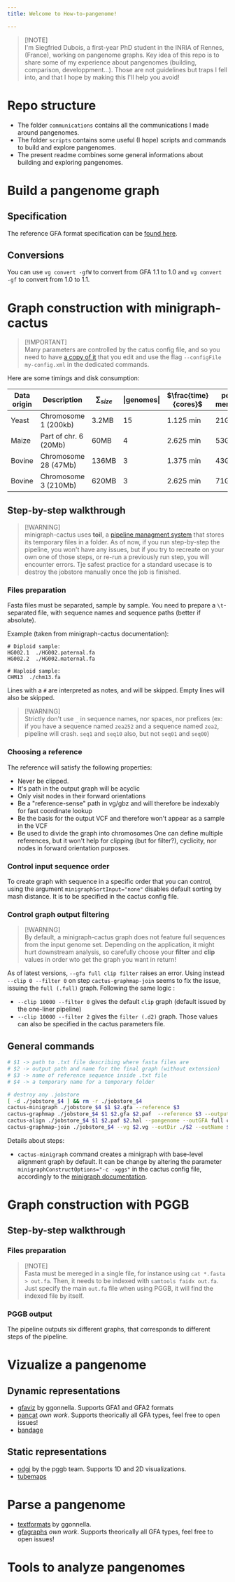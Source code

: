 ```yaml
---
title: Welcome to How-to-pangenome!

---
```


> [!NOTE]\
> I'm Siegfried Dubois, a first-year PhD student in the INRIA of Rennes, (France), working on pangenome graphs. Key idea of this repo is to share some of my experience about pangenomes (building, comparison, developpment...). Those are not guidelines but traps I fell into, and that I hope by making this I'll help you avoid!

# Repo structure

+ The folder `communications` contains all the communications I made around pangenomes.
+ The folder `scripts` contains some useful (I hope) scripts and commands to build and explore pangenomes.
+ The present readme combines some general informations about building and exploring pangenomes.

# Build a pangenome graph

## Specification

The reference GFA format specification can be [found here](http://gfa-spec.github.io/GFA-spec/).

## Conversions

You can use `vg convert -gfW` to convert from GFA 1.1 to 1.0 and `vg convert -gf` to convert from 1.0 to 1.1.

# Graph construction with minigraph-cactus

> [!IMPORTANT]\
> Many parameters are controlled by the catus config file, and so you need to have [a copy of it](https://github.com/ComparativeGenomicsToolkit/cactus/blob/master/src/cactus/cactus_progressive_config.xml) that you edit and use the flag `--configFile my-config.xml` in the dedicated commands.

Here are some timings and disk consumption:

| Data origin | Description           | $\sum_{size}$ | \|genomes\| | $\frac{time}{cores}$ | peak memory | $G_{size}$ | $Folder_{size}$ |
|-------------|-----------------------|---------------|-------------|----------------------|-------------|------------|-----------------|
| Yeast       | Chromosome 1 (200kb)  | 3.2MB         | 15          | 1.125 min            | 21Go        | 3.8MB      | 10MB            |
| Maize       | Part of chr. 6 (20Mb) | 60MB          | 4           | 2.625 min            | 53Go        | 61.9MB     | 150MB           |
| Bovine      | Chromosome 28 (47Mb)  | 136MB         | 3           | 1.375 min            | 43Go        | 94MB       | 210MB           |
| Bovine      | Chromosome 3 (210Mb)  | 620MB         | 3           | 2.625 min            | 71Go        | 280MB      | 550MB           |

## Step-by-step walkthrough

> [!WARNING]\
> minigraph-cactus uses **toil**, a [pipeline managment system](https://toil.ucsc-cgl.org/) that stores its temporary files in a folder. As of now, if you run step-by-step the pipeline, you won't have any issues, but if you try to recreate on your own one of those steps, or re-run a previously run step, you will encounter errors. Tje safest practice for a standard usecase is to destroy the jobstore manually once the job is finished.

### Files preparation

Fasta files must be separated, sample by sample.
You need to prepare a `\t`-separated file, with sequence names and sequence paths (better if absolute).

Example (taken from minigraph-cactus documentation):

```
# Diploid sample:
HG002.1  ./HG002.paternal.fa
HG002.2  ./HG002.maternal.fa

# Haploid sample:
CHM13  ./chm13.fa
```

Lines with a `#` are interpreted as notes, and will be skipped. Empty lines will also be skipped.

> [!WARNING]\
> Strictly don't use `_` in sequence names, nor spaces, nor prefixes (ex: if you have a sequence named `zea252` and a sequence named `zea2`, pipeline will crash. `seq1` and `seq10` also, but not `seq01` and `seq00`)

### Choosing a reference

The reference will satisfy the following properties:
+ Never be clipped.
+ It's path in the output graph will be acyclic
+ Only visit nodes in their forward orientations
+ Be a "reference-sense" path in vg/gbz and will therefore be indexably for fast coordinate lookup
+ Be the basis for the output VCF and therefore won't appear as a sample in the VCF
+ Be used to divide the graph into chromosomes
One can define multiple references, but it won't help for clipping (but for filter?), cyclicity, nor nodes in forward orientation purposes.

### Control input sequence order

To create graph with sequence in a specific order that you can control, using the argument `minigraphSortInput="none"` disables default sorting by mash distance. It is to be specified in the cactus config file.


### Control graph output filtering

> [!WARNING]\
> By default, a minigraph-cactus graph does not feature full sequences from the input genome set. Depending on the application, it might hurt downstream analysis, so carefully choose your **filter** and **clip** values in order wto get the graph you want in return!

As of latest versions, `--gfa full clip filter` raises an error. Using instead `--clip 0 --filter 0` on step `cactus-graphmap-join` seems to fix the issue, issuing the `full (.full)` graph. Following the same logic :
+ `--clip 10000 --filter 0` gives the default `clip` graph (default issued by the one-liner pipeline)
+ `--clip 10000 --filter 2` gives the `filter (.d2)` graph.
Those values can also be specified in the cactus parameters file.

## General commands

```bash
# $1 -> path to .txt file describing where fasta files are
# $2 -> output path and name for the final graph (without extension)
# $3 -> name of reference sequence inside .txt file
# $4 -> a temporary name for a temporary folder

# destroy any .jobstore
[ -d ./jobstore_$4 ] && rm -r ./jobstore_$4
cactus-minigraph ./jobstore_$4 $1 $2.gfa --reference $3
cactus-graphmap ./jobstore_$4 $1 $2.gfa $2.paf  --reference $3 --outputFasta $2.sv.gfa.fa.gz
cactus-align ./jobstore_$4 $1 $2.paf $2.hal --pangenome --outGFA full clip filter --outVG --reference $3
cactus-graphmap-join ./jobstore_$4 --vg $2.vg --outDir ./$2 --outName $4 --reference $3 --clip 0 --filter 0
```

Details about steps:
+ `cactus-minigraph` command creates a minigraph with base-level alignment graph by default. It can be change by altering the parameter `minigraphConstructOptions="-c -xggs"` in the cactus config file, accordingly to the [minigraph documentation](https://github.com/lh3/minigraph).


# Graph construction with PGGB

## Step-by-step walkthrough

### Files preparation

> [!NOTE]\
> Fasta must be mereged in a single file, for instance using `cat *.fasta > out.fa`. Then, it needs to be indexed with `samtools faidx out.fa`. Just specify the main `out.fa` file when using PGGB, it will find the indexed file by itself.

### PGGB output

The pipeline outputs six different graphs, that corresponds to different steps of the pipeline. 


# Vizualize a pangenome

## Dynamic representations

+ [gfaviz](https://github.com/ggonnella/gfaviz) by ggonnella. Supports GFA1 and GFA2 formats
+ [pancat](https://github.com/Tharos-ux/pancat) *own work*. Supports theorically all GFA types, feel free to open issues!
+ [bandage]()

## Static representations

+ [odgi](https://github.com/pangenome/odgi) by the pggb team. Supports 1D and 2D visualizations. 
+ [tubemaps]()

# Parse a pangenome

+ [textformats](https://github.com/ggonnella/textformats) by ggonnella.
+ [gfagraphs](https://pypi.org/project/gfagraphs/) *own work*. Supports theorically all GFA types, feel free to open issues!

# Tools to analyze pangenomes